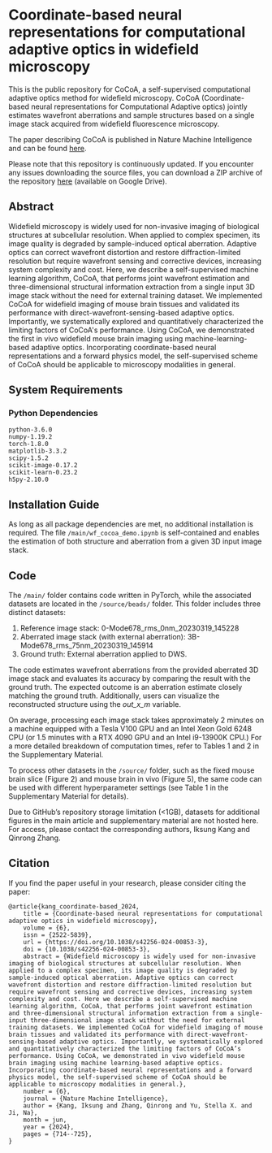 # Coordinate-based neural representations for computational adaptive optics in widefield microscopy
This is the public repository for CoCoA, a self-supervised computational adaptive optics method for widefield microscopy. CoCoA (Coordinate-based neural representations for Computational Adaptive optics) jointly estimates wavefront aberrations and sample structures based on a single image stack acquired from widefield fluorescence microscopy.

The paper describing CoCoA is published in Nature Machine Intelligence and can be found <a href="https://www.nature.com/articles/s42256-024-00853-3">here</a>.

Please note that this repository is continuously updated. If you encounter any issues downloading the source files, you can download a ZIP archive of the repository <a href="https://drive.google.com/file/d/18mbbeQRcXFfIs9I-bkSXHfVo_RfeTHEA/view?usp=sharing">here</a> (available on Google Drive).

## **Abstract**
Widefield microscopy is widely used for non-invasive imaging of biological structures at subcellular resolution. When applied to complex specimen, its image quality is degraded by sample-induced optical aberration. Adaptive optics can correct wavefront distortion and restore diffraction-limited resolution but require wavefront sensing and corrective devices, increasing system complexity and cost. Here, we describe a self-supervised machine learning algorithm, CoCoA, that performs joint wavefront estimation and three-dimensional structural information extraction from a single input 3D image stack without the need for external training dataset. We implemented CoCoA for widefield imaging of mouse brain tissues and validated its performance with direct-wavefront-sensing-based adaptive optics. Importantly, we systematically explored and quantitatively characterized the limiting factors of CoCoA's performance. Using CoCoA, we demonstrated the first in vivo widefield mouse brain imaging using machine-learning-based adaptive optics. Incorporating coordinate-based neural representations and a forward physics model, the self-supervised scheme of CoCoA should be applicable to microscopy modalities in general.

## System Requirements
### Python Dependencies
    python-3.6.0
    numpy-1.19.2
    torch-1.8.0
    matplotlib-3.3.2
    scipy-1.5.2
    scikit-image-0.17.2
    scikit-learn-0.23.2
    h5py-2.10.0

## Installation Guide
As long as all package dependencies are met, no additional installation is required. The file `/main/wf_cocoa_demo.ipynb` is self-contained and enables the estimation of both structure and aberration from a given 3D input image stack.

## Code
The `/main/` folder contains code written in PyTorch, while the associated datasets are located in the `/source/beads/` folder. This folder includes three distinct datasets:

1. Reference image stack: 0-Mode678_rms_0nm_20230319_145228
2. Aberrated image stack (with external aberration): 3B-Mode678_rms_75nm_20230319_145914
3. Ground truth: External aberration applied to DWS.

The code estimates wavefront aberrations from the provided aberrated 3D image stack and evaluates its accuracy by comparing the result with the ground truth. The expected outcome is an aberration estimate closely matching the ground truth. Additionally, users can visualize the reconstructed structure using the _out_x_m_ variable.

On average, processing each image stack takes approximately 2 minutes on a machine equipped with a Tesla V100 GPU and an Intel Xeon Gold 6248 CPU (or 1.5 minutes with a RTX 4090 GPU and an Intel i9-13900K CPU.) For a more detailed breakdown of computation times, refer to Tables 1 and 2 in the Supplementary Material.

To process other datasets in the `/source/` folder, such as the fixed mouse brain slice (Figure 2) and mouse brain in vivo (Figure 5), the same code can be used with different hyperparameter settings (see Table 1 in the Supplementary Material for details).

Due to GitHub’s repository storage limitation (<1GB), datasets for additional figures in the main article and supplementary material are not hosted here. For access, please contact the corresponding authors, Iksung Kang and Qinrong Zhang.

## Citation
If you find the paper useful in your research, please consider citing the paper:
    
    @article{kang_coordinate-based_2024,
    	title = {Coordinate-based neural representations for computational adaptive optics in widefield microscopy},
    	volume = {6},
    	issn = {2522-5839},
    	url = {https://doi.org/10.1038/s42256-024-00853-3},
    	doi = {10.1038/s42256-024-00853-3},
    	abstract = {Widefield microscopy is widely used for non-invasive imaging of biological structures at subcellular resolution. When applied to a complex specimen, its image quality is degraded by sample-induced optical aberration. Adaptive optics can correct wavefront distortion and restore diffraction-limited resolution but require wavefront sensing and corrective devices, increasing system complexity and cost. Here we describe a self-supervised machine learning algorithm, CoCoA, that performs joint wavefront estimation and three-dimensional structural information extraction from a single-input three-dimensional image stack without the need for external training datasets. We implemented CoCoA for widefield imaging of mouse brain tissues and validated its performance with direct-wavefront-sensing-based adaptive optics. Importantly, we systematically explored and quantitatively characterized the limiting factors of CoCoA’s performance. Using CoCoA, we demonstrated in vivo widefield mouse brain imaging using machine learning-based adaptive optics. Incorporating coordinate-based neural representations and a forward physics model, the self-supervised scheme of CoCoA should be applicable to microscopy modalities in general.},
    	number = {6},
    	journal = {Nature Machine Intelligence},
    	author = {Kang, Iksung and Zhang, Qinrong and Yu, Stella X. and Ji, Na},
    	month = jun,
    	year = {2024},
    	pages = {714--725},
    }
